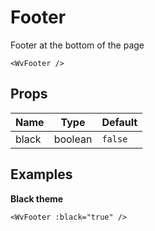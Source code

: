 <script setup>
  import WvFooter from '../../../ui/components/footer.vue'
</script>

# Footer

Footer at the bottom of the page

<WvFooter />

```vue
<WvFooter />
```

## Props

| Name  | Type    | Default |
| ----- | ------- | ------- |
| black | boolean | `false` |

## Examples

**Black theme**

<WvFooter :black="true" />

```vue
<WvFooter :black="true" />
```
